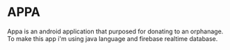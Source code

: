 # APPA

Appa is an android application that purposed for donating to an orphanage. To make this app i'm using java language and firebase realtime database.
